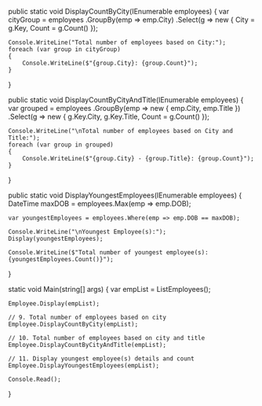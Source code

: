 

public static void DisplayCountByCity(IEnumerable<Employee> employees)
{
    var cityGroup = employees
        .GroupBy(emp => emp.City)
        .Select(g => new { City = g.Key, Count = g.Count() });

    Console.WriteLine("Total number of employees based on City:");
    foreach (var group in cityGroup)
    {
        Console.WriteLine($"{group.City}: {group.Count}");
    }
}


public static void DisplayCountByCityAndTitle(IEnumerable<Employee> employees)
{
    var grouped = employees
        .GroupBy(emp => new { emp.City, emp.Title })
        .Select(g => new { g.Key.City, g.Key.Title, Count = g.Count() });

    Console.WriteLine("\nTotal number of employees based on City and Title:");
    foreach (var group in grouped)
    {
        Console.WriteLine($"{group.City} - {group.Title}: {group.Count}");
    }
}


public static void DisplayYoungestEmployees(IEnumerable<Employee> employees)
{
    DateTime maxDOB = employees.Max(emp => emp.DOB);

    var youngestEmployees = employees.Where(emp => emp.DOB == maxDOB);

    Console.WriteLine("\nYoungest Employee(s):");
    Display(youngestEmployees);

    Console.WriteLine($"Total number of youngest employee(s): {youngestEmployees.Count()}");
}


static void Main(string[] args)
{
    var empList = ListEmployees();

    Employee.Display(empList);

    // 9. Total number of employees based on city
    Employee.DisplayCountByCity(empList);

    // 10. Total number of employees based on city and title
    Employee.DisplayCountByCityAndTitle(empList);

    // 11. Display youngest employee(s) details and count
    Employee.DisplayYoungestEmployees(empList);

    Console.Read();
}










   
